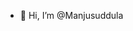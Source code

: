 - 👋 Hi, I’m @Manjusuddula 

<!---
Manjusuddula/Manjusuddula is a ✨ special ✨ repository because its `README.md` (this file) appears on your GitHub profile.
You can click the Preview link to take a look at your changes.
--->
